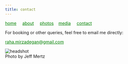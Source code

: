 ```yaml
---
title: contact
---
```

<style>
a { color: green; } 
</style>
[home](/)&nbsp;&nbsp;&nbsp;&nbsp; [about](/about.html)&nbsp;&nbsp;&nbsp;&nbsp; [photos](/photos.html)&nbsp;&nbsp;&nbsp; [media](/media.html)&nbsp;&nbsp;&nbsp;&nbsp; [contact](/contact.html)

For booking or other queries, feel free to email me directly:

raha.mirzadegan@gmail.com

![headshot](https://raharules.github.io/Raha_harvest.jpg)
<br />
Photo by Jeff Mertz
<br />
